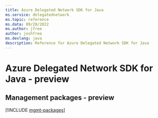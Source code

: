 ```yaml
---
title: Azure Delegated Network SDK for Java
ms.service: delegatednetwork
ms.topic: reference
ms.data: 09/28/2022
ms.author: jfree
author: joshfree
ms.devlang: java
description: Reference for Azure Delegated Network SDK for Java
---
```

# Azure Delegated Network SDK for Java - preview

## Management packages - preview
[!INCLUDE [mgmt-packages](delegated-network-mgmt-index.md)]